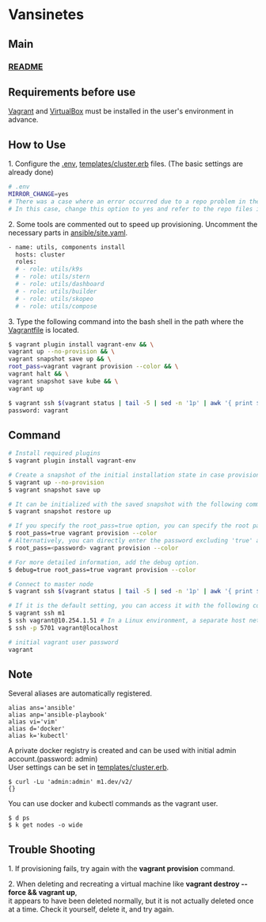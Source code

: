 # Vansinetes
## Main
### [README](../README.md)

## Requirements before use

[Vagrant](https://www.vagrantup.com/downloads) and [VirtualBox](https://www.virtualbox.org/wiki/Downloads) must be installed in the user's environment in advance.

## How to Use

<span>1.</span> Configure the [.env](../.env), [templates/cluster.erb](../templates/cluster.erb) files. (The basic settings are already done)
```sh
# .env
MIRROR_CHANGE=yes
# There was a case where an error occurred due to a repo problem in the generic/centos8 image.
# In this case, change this option to yes and refer to the repo files in the files/mirror path and create them.
```
<span>2.</span> Some tools are commented out to speed up provisioning. Uncomment the necessary parts in [ansible/site.yaml](../ansible/site.yaml).

```sh
- name: utils, components install
  hosts: cluster
  roles:
  # - role: utils/k9s
  # - role: utils/stern
  # - role: utils/dashboard
  # - role: utils/builder
  # - role: utils/skopeo
  # - role: utils/compose
```
<span>3.</span> Type the following command into the bash shell in the path where the [Vagrantfile](../Vagrantfile) is located.

```sh
$ vagrant plugin install vagrant-env && \
vagrant up --no-provision && \
vagrant snapshot save up && \
root_pass=vagrant vagrant provision --color && \
vagrant halt && \
vagrant snapshot save kube && \
vagrant up

$ vagrant ssh $(vagrant status | tail -5 | sed -n '1p' | awk '{ print $1}')
password: vagrant
```

## Command

```sh
# Install required plugins
$ vagrant plugin install vagrant-env

# Create a snapshot of the initial installation state in case provisioning fails
$ vagrant up --no-provision
$ vagrant snapshot save up

# It can be initialized with the saved snapshot with the following command
$ vagrant snapshot restore up

# If you specify the root_pass=true option, you can specify the root password at the prompt.
$ root_pass=true vagrant provision --color
# Alternatively, you can directly enter the password excluding 'true' and 'yes' in the terminal.
$ root_pass=<password> vagrant provision --color

# For more detailed information, add the debug option.
$ debug=true root_pass=true vagrant provision --color

# Connect to master node
$ vagrant ssh $(vagrant status | tail -5 | sed -n '1p' | awk '{ print $1}')

# If it is the default setting, you can access it with the following command
$ vagrant ssh m1
$ ssh vagrant@10.254.1.51 # In a Linux environment, a separate host network configuration is required in a virtual box
$ ssh -p 5701 vagrant@localhost

# initial vagrant user password
vagrant
```

## Note

Several aliases are automatically registered.

```
alias ans='ansible'
alias anp='ansible-playbook'
alias vi='vim'
alias d='docker'
alias k='kubectl'
```

A private docker registry is created and can be used with initial admin account.(password: admin)<br/>
User settings can be set in [templates/cluster.erb](../templates/cluster.erb#118).
```
$ curl -Lu 'admin:admin' m1.dev/v2/
{}
```

You can use docker and kubectl commands as the vagrant user.
```
$ d ps
$ k get nodes -o wide
```

## Trouble Shooting

<span>1.</span> If provisioning fails, try again with the **vagrant provision** command.

<span>2.</span> When deleting and recreating a virtual machine like **vagrant destroy --force && vagrant up**,<br/>
it appears to have been deleted normally, but it is not actually deleted once at a time. Check it yourself, delete it, and try again.